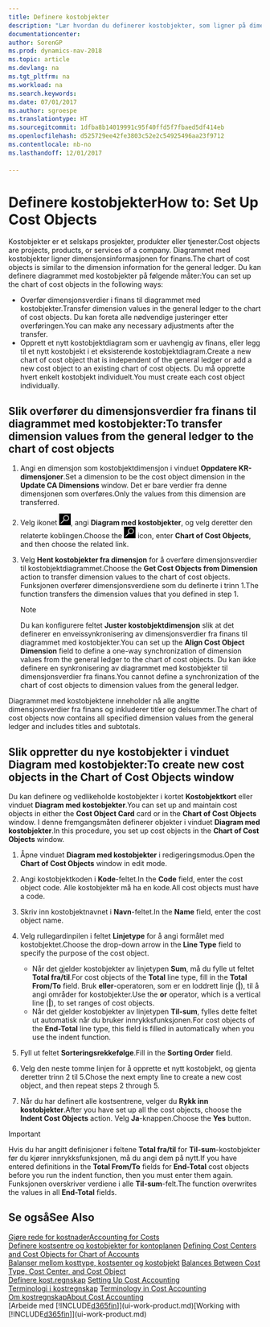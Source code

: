 ```yaml
---
title: Definere kostobjekter
description: "Lær hvordan du definerer kostobjekter, som ligner på dimensjonene i Finans."
documentationcenter: 
author: SorenGP
ms.prod: dynamics-nav-2018
ms.topic: article
ms.devlang: na
ms.tgt_pltfrm: na
ms.workload: na
ms.search.keywords: 
ms.date: 07/01/2017
ms.author: sgroespe
ms.translationtype: HT
ms.sourcegitcommit: 1dfba8b14019991c95f40ffd5f7fbaed5df414eb
ms.openlocfilehash: d525729ee42fe3803c52e2c54925496aa23f9712
ms.contentlocale: nb-no
ms.lasthandoff: 12/01/2017

---
```

# <a name="how-to-set-up-cost-objects"></a><span data-ttu-id="25f1c-103">Definere kostobjekter</span><span class="sxs-lookup"><span data-stu-id="25f1c-103">How to: Set Up Cost Objects</span></span>
<span data-ttu-id="25f1c-104">Kostobjekter er et selskaps prosjekter, produkter eller tjenester.</span><span class="sxs-lookup"><span data-stu-id="25f1c-104">Cost objects are projects, products, or services of a company.</span></span> <span data-ttu-id="25f1c-105">Diagrammet med kostobjekter ligner dimensjonsinformasjonen for finans.</span><span class="sxs-lookup"><span data-stu-id="25f1c-105">The chart of cost objects is similar to the dimension information for the general ledger.</span></span> <span data-ttu-id="25f1c-106">Du kan definere diagrammet med kostobjekter på følgende måter:</span><span class="sxs-lookup"><span data-stu-id="25f1c-106">You can set up the chart of cost objects in the following ways:</span></span>  

* <span data-ttu-id="25f1c-107">Overfør dimensjonsverdier i finans til diagrammet med kostobjekter.</span><span class="sxs-lookup"><span data-stu-id="25f1c-107">Transfer dimension values in the general ledger to the chart of cost objects.</span></span> <span data-ttu-id="25f1c-108">Du kan foreta alle nødvendige justeringer etter overføringen.</span><span class="sxs-lookup"><span data-stu-id="25f1c-108">You can make any necessary adjustments after the transfer.</span></span>  
* <span data-ttu-id="25f1c-109">Opprett et nytt kostobjektdiagram som er uavhengig av finans, eller legg til et nytt kostobjekt i et eksisterende kostobjektdiagram.</span><span class="sxs-lookup"><span data-stu-id="25f1c-109">Create a new chart of cost object that is independent of the general ledger or add a new cost object to an existing chart of cost objects.</span></span> <span data-ttu-id="25f1c-110">Du må opprette hvert enkelt kostobjekt individuelt.</span><span class="sxs-lookup"><span data-stu-id="25f1c-110">You must create each cost object individually.</span></span>  

## <a name="to-transfer-dimension-values-from-the-general-ledger-to-the-chart-of-cost-objects"></a><span data-ttu-id="25f1c-111">Slik overfører du dimensjonsverdier fra finans til diagrammet med kostobjekter:</span><span class="sxs-lookup"><span data-stu-id="25f1c-111">To transfer dimension values from the general ledger to the chart of cost objects</span></span>  
1.  <span data-ttu-id="25f1c-112">Angi en dimensjon som kostobjektdimensjon i vinduet **Oppdatere KR-dimensjoner**.</span><span class="sxs-lookup"><span data-stu-id="25f1c-112">Set a dimension to be the cost object dimension in the **Update CA Dimensions** window.</span></span> <span data-ttu-id="25f1c-113">Det er bare verdier fra denne dimensjonen som overføres.</span><span class="sxs-lookup"><span data-stu-id="25f1c-113">Only the values from this dimension are transferred.</span></span>  
2.  <span data-ttu-id="25f1c-114">Velg ikonet ![Søk etter side eller rapport](media/ui-search/search_small.png "Søk etter side eller rapport"), angi **Diagram med kostobjekter**, og velg deretter den relaterte koblingen.</span><span class="sxs-lookup"><span data-stu-id="25f1c-114">Choose the ![Search for Page or Report](media/ui-search/search_small.png "Search for Page or Report icon") icon, enter **Chart of Cost Objects**, and then choose the related link.</span></span>  
3.  <span data-ttu-id="25f1c-115">Velg **Hent kostobjekter fra dimensjon** for å overføre dimensjonsverdier til kostobjektdiagrammet.</span><span class="sxs-lookup"><span data-stu-id="25f1c-115">Choose the **Get Cost Objects from Dimension** action to transfer dimension values to the chart of cost objects.</span></span> <span data-ttu-id="25f1c-116">Funksjonen overfører dimensjonsverdiene som du definerte i trinn 1.</span><span class="sxs-lookup"><span data-stu-id="25f1c-116">The function transfers the dimension values that you defined in step 1.</span></span>  

    > [!NOTE]  
    >  <span data-ttu-id="25f1c-117">Du kan konfigurere feltet **Juster kostobjektdimensjon** slik at det definerer en enveissynkronisering av dimensjonsverdier fra finans til diagrammet med kostobjekter.</span><span class="sxs-lookup"><span data-stu-id="25f1c-117">You can set up the **Align Cost Object Dimension**  field to define a one-way synchronization of dimension values from the general ledger to the chart of cost objects.</span></span> <span data-ttu-id="25f1c-118">Du kan ikke definere en synkronisering av diagrammet med kostobjekter til dimensjonsverdier fra finans.</span><span class="sxs-lookup"><span data-stu-id="25f1c-118">You cannot define a synchronization of the chart of cost objects to dimension values from the general ledger.</span></span>  

<span data-ttu-id="25f1c-119">Diagrammet med kostobjektene inneholder nå alle angitte dimensjonsverdier fra finans og inkluderer titler og delsummer.</span><span class="sxs-lookup"><span data-stu-id="25f1c-119">The chart of cost objects now contains all specified dimension values from the general ledger and includes titles and subtotals.</span></span>  

## <a name="to-create-new-cost-objects-in-the-chart-of-cost-objects-window"></a><span data-ttu-id="25f1c-120">Slik oppretter du nye kostobjekter i vinduet Diagram med kostobjekter:</span><span class="sxs-lookup"><span data-stu-id="25f1c-120">To create new cost objects in the Chart of Cost Objects window</span></span>  
<span data-ttu-id="25f1c-121">Du kan definere og vedlikeholde kostobjekter i kortet **Kostobjektkort** eller vinduet **Diagram med kostobjekter**.</span><span class="sxs-lookup"><span data-stu-id="25f1c-121">You can set up and maintain cost objects in either the **Cost Object Card** card or in the **Chart of Cost Objects** window.</span></span> <span data-ttu-id="25f1c-122">I denne fremgangsmåten definerer objekter i vinduet **Diagram med kostobjekter**.</span><span class="sxs-lookup"><span data-stu-id="25f1c-122">In this procedure, you set up cost objects in the **Chart of Cost Objects** window.</span></span>  

1.  <span data-ttu-id="25f1c-123">Åpne vinduet **Diagram med kostobjekter** i redigeringsmodus.</span><span class="sxs-lookup"><span data-stu-id="25f1c-123">Open the **Chart of Cost Objects** window in edit mode.</span></span>  
2.  <span data-ttu-id="25f1c-124">Angi kostobjektkoden i **Kode**-feltet.</span><span class="sxs-lookup"><span data-stu-id="25f1c-124">In the **Code** field, enter the cost object code.</span></span> <span data-ttu-id="25f1c-125">Alle kostobjekter må ha en kode.</span><span class="sxs-lookup"><span data-stu-id="25f1c-125">All cost objects must have a code.</span></span>  
3.  <span data-ttu-id="25f1c-126">Skriv inn kostobjektnavnet i **Navn**-feltet.</span><span class="sxs-lookup"><span data-stu-id="25f1c-126">In the **Name** field, enter the cost object name.</span></span>  
4.  <span data-ttu-id="25f1c-127">Velg rullegardinpilen i feltet **Linjetype** for å angi formålet med kostobjektet.</span><span class="sxs-lookup"><span data-stu-id="25f1c-127">Choose the drop-down arrow in the **Line Type** field to specify the purpose of the cost object.</span></span>  

    * <span data-ttu-id="25f1c-128">Når det gjelder kostobjekter av linjetypen **Sum**, må du fylle ut feltet **Total fra/til**.</span><span class="sxs-lookup"><span data-stu-id="25f1c-128">For cost objects of the **Total** line type, fill in the **Total From/To** field.</span></span> <span data-ttu-id="25f1c-129">Bruk **eller**-operatoren, som er en loddrett linje (**&#124;**), til å angi områder for kostobjekter.</span><span class="sxs-lookup"><span data-stu-id="25f1c-129">Use the **or** operator, which is a vertical line (**&#124;**), to set ranges of cost objects.</span></span>  
    * <span data-ttu-id="25f1c-130">Når det gjelder kostobjekter av linjetypen **Til-sum**, fylles dette feltet ut automatisk når du bruker innrykksfunksjonen.</span><span class="sxs-lookup"><span data-stu-id="25f1c-130">For cost objects of the **End-Total** line type, this field is filled in automatically when you use  the indent function.</span></span>  
5.  <span data-ttu-id="25f1c-131">Fyll ut feltet **Sorteringsrekkefølge**.</span><span class="sxs-lookup"><span data-stu-id="25f1c-131">Fill in the **Sorting Order** field.</span></span>  
6.  <span data-ttu-id="25f1c-132">Velg den neste tomme linjen for å opprette et nytt kostobjekt, og gjenta deretter trinn 2 til 5.</span><span class="sxs-lookup"><span data-stu-id="25f1c-132">Chose the next empty line to create a new cost object, and then repeat steps 2 through 5.</span></span>  
7.  <span data-ttu-id="25f1c-133">Når du har definert alle kostsentrene, velger du **Rykk inn kostobjekter**.</span><span class="sxs-lookup"><span data-stu-id="25f1c-133">After you have set up all the cost objects, choose the **Indent Cost Objects** action.</span></span> <span data-ttu-id="25f1c-134">Velg **Ja**-knappen.</span><span class="sxs-lookup"><span data-stu-id="25f1c-134">Choose the **Yes** button.</span></span>  

> [!IMPORTANT]  
>  <span data-ttu-id="25f1c-135">Hvis du har angitt definisjoner i feltene **Total fra/til** for **Til-sum**-kostobjekter før du kjører innrykksfunksjonen, må du angi dem på nytt.</span><span class="sxs-lookup"><span data-stu-id="25f1c-135">If you have entered definitions in the **Total From/To** fields for **End-Total** cost objects before you run the indent function, then you must enter them again.</span></span> <span data-ttu-id="25f1c-136">Funksjonen overskriver verdiene i alle **Til-sum**-felt.</span><span class="sxs-lookup"><span data-stu-id="25f1c-136">The function overwrites the values in all **End-Total** fields.</span></span>  

## <a name="see-also"></a><span data-ttu-id="25f1c-137">Se også</span><span class="sxs-lookup"><span data-stu-id="25f1c-137">See Also</span></span>  
[<span data-ttu-id="25f1c-138">Gjøre rede for kostnader</span><span class="sxs-lookup"><span data-stu-id="25f1c-138">Accounting for Costs</span></span>](finance-manage-cost-accounting.md)  
<span data-ttu-id="25f1c-139">[Definere kostsentre og kostobjekter for kontoplanen](finance-defining-cost-centers-and-cost-objects-for-chart-of-accounts.md) </span><span class="sxs-lookup"><span data-stu-id="25f1c-139">[Defining Cost Centers and Cost Objects for Chart of Accounts](finance-defining-cost-centers-and-cost-objects-for-chart-of-accounts.md) </span></span>  
<span data-ttu-id="25f1c-140">[Balanser mellom kosttype, kostsenter og kostobjekt](finance-balances-between-cost-type-cost-center-and-cost-object.md) </span><span class="sxs-lookup"><span data-stu-id="25f1c-140">[Balances Between Cost Type, Cost Center, and Cost Object](finance-balances-between-cost-type-cost-center-and-cost-object.md) </span></span>  
<span data-ttu-id="25f1c-141">[Definere kost.regnskap](finance-set-up-cost-accounting.md) </span><span class="sxs-lookup"><span data-stu-id="25f1c-141">[Setting Up Cost Accounting](finance-set-up-cost-accounting.md) </span></span>  
<span data-ttu-id="25f1c-142">[Terminologi i kostregnskap](finance-terminology-in-cost-accounting.md) </span><span class="sxs-lookup"><span data-stu-id="25f1c-142">[Terminology in Cost Accounting](finance-terminology-in-cost-accounting.md) </span></span>  
[<span data-ttu-id="25f1c-143">Om kostregnskap</span><span class="sxs-lookup"><span data-stu-id="25f1c-143">About Cost Accounting</span></span>](finance-about-cost-accounting.md)  
<span data-ttu-id="25f1c-144">[Arbeide med [!INCLUDE[d365fin](includes/d365fin_md.md)]](ui-work-product.md)</span><span class="sxs-lookup"><span data-stu-id="25f1c-144">[Working with [!INCLUDE[d365fin](includes/d365fin_md.md)]](ui-work-product.md)</span></span>

